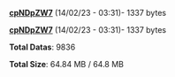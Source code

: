 [**cpNDpZW7**](/data/cpNDpZW7.txt) (14/02/23 - 03:31)- 1337 bytes

[**cpNDpZW7**](/data/cpNDpZW7.txt) (14/02/23 - 03:31)- 1337 bytes

**Total Datas**: 9836

**Total Size**: 64.84 MB / 64.8 MB